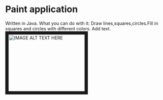 # Paint application
Written in Java. What you can do with it:
Draw lines,squares,circles.Fill in squares and circles with different colors. Add text.
<a href="http://www.youtube.com/watch?feature=player_embedded&v=4P3OFDy9Ij4
" target="_blank"><img src="http://img.youtube.com/vi/4P3OFDy9Ij4/0.jpg" 
alt="IMAGE ALT TEXT HERE" width="240" height="180" border="10" /></a>
